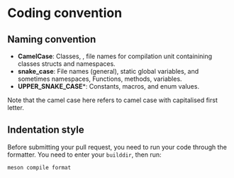 # Coding convention

## Naming convention

 - **CamelCase**: Classes, , file names for compilation unit containining classes 
structs and namespaces.
 - **snake_case**: File names (general), static global variables, and sometimes namespaces, Functions, methods, variables.
 - **UPPER_SNAKE_CASE***: Constants, macros, and enum values.

Note that the camel case here refers to camel case with capitalised first letter. 

## Indentation style

Before submitting your pull request, you need to run your code through the
formatter. You need to enter your ``builddir``, then run:

    meson compile format
